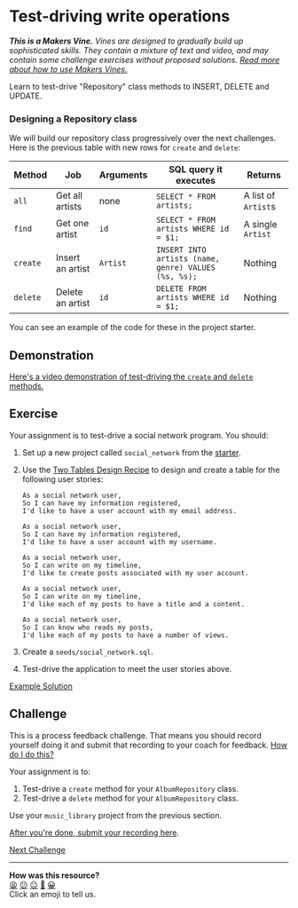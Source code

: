 # Test-driving write operations

_**This is a Makers Vine.** Vines are designed to gradually build up
sophisticated skills. They contain a mixture of text and video, and may contain
some challenge exercises without proposed solutions. [Read more about how to use
Makers
Vines.](https://github.com/makersacademy/course/blob/main/labels/vines.md)_

Learn to test-drive "Repository" class methods to INSERT, DELETE and UPDATE.
### Designing a Repository class

We will build our repository class progressively over the next challenges. Here
is the previous table with new rows for `create` and `delete`:

| Method   | Job              | Arguments | SQL query it executes                                | Returns             |
| -------- | ---------------- | --------- | ---------------------------------------------------- | ------------------- |
| `all`    | Get all artists  | none      | `SELECT * FROM artists;`                             | A list of `Artist`s |
| `find`   | Get one artist   | `id`      | `SELECT * FROM artists WHERE id = $1;`               | A single `Artist`   |
| `create` | Insert an artist | `Artist`  | `INSERT INTO artists (name, genre) VALUES (%s, %s);` | Nothing             |
| `delete` | Delete an artist | `id`      | `DELETE FROM artists WHERE id = $1;`                 | Nothing             |

You can see an example of the code for these in the project starter.

## Demonstration

[Here's a video demonstration of test-driving the `create` and `delete`
methods.](https://www.youtube.com/watch?v=POF2BNCBAgI&t=3146s)

## Exercise

Your assignment is to test-drive a social network program. You should:

1. Set up a new project called `social_network` from the
   [starter](https://github.com/makersacademy/databases-in-python-project-starter).

2. Use the [Two Tables Design Recipe](../resources/two_table_design_recipe_template.md)
   to design and create a table for the following user stories:

   ```
   As a social network user,
   So I can have my information registered,
   I'd like to have a user account with my email address.

   As a social network user,
   So I can have my information registered,
   I'd like to have a user account with my username.

   As a social network user,
   So I can write on my timeline,
   I'd like to create posts associated with my user account.

   As a social network user,
   So I can write on my timeline,
   I'd like each of my posts to have a title and a content.

   As a social network user,
   So I can know who reads my posts,
   I'd like each of my posts to have a number of views.
   ```

3. Create a `seeds/social_network.sql`.
4. Test-drive the application to meet the user stories above.

[Example Solution](https://youtu.be/QLXyo8fuMOA&t=0s)

## Challenge

This is a process feedback challenge. That means you should record yourself doing it and
submit that recording to your coach for feedback. [How do I do
this?](https://github.com/makersacademy/golden-square/blob/main/pills/process_feedback_challenges.md)

Your assignment is to:

1. Test-drive a `create` method for your `AlbumRepository` class.
2. Test-drive a `delete` method for your `AlbumRepository` class.

Use your `music_library` project from the previous section.

[After you're done, submit your recording
here](https://airtable.com/shrCmIfdnKF04DGyQ?prefill_Item=dbpy_as03).


[Next Challenge](08_wrapping_in_application_class.md)

<!-- BEGIN GENERATED SECTION DO NOT EDIT -->

---

**How was this resource?**  
[😫](https://airtable.com/shrUJ3t7KLMqVRFKR?prefill_Repository=makersacademy%2Fdatabases-in-python&prefill_File=challenges%2F07_test_driving_write_operations.md&prefill_Sentiment=😫) [😕](https://airtable.com/shrUJ3t7KLMqVRFKR?prefill_Repository=makersacademy%2Fdatabases-in-python&prefill_File=challenges%2F07_test_driving_write_operations.md&prefill_Sentiment=😕) [😐](https://airtable.com/shrUJ3t7KLMqVRFKR?prefill_Repository=makersacademy%2Fdatabases-in-python&prefill_File=challenges%2F07_test_driving_write_operations.md&prefill_Sentiment=😐) [🙂](https://airtable.com/shrUJ3t7KLMqVRFKR?prefill_Repository=makersacademy%2Fdatabases-in-python&prefill_File=challenges%2F07_test_driving_write_operations.md&prefill_Sentiment=🙂) [😀](https://airtable.com/shrUJ3t7KLMqVRFKR?prefill_Repository=makersacademy%2Fdatabases-in-python&prefill_File=challenges%2F07_test_driving_write_operations.md&prefill_Sentiment=😀)  
Click an emoji to tell us.

<!-- END GENERATED SECTION DO NOT EDIT -->
